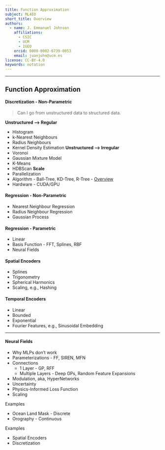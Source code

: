```yaml
---
title: Function Approximation
subject: ML4EO
short_title: Overview
authors:
  - name: J. Emmanuel Johnson
    affiliations:
      - CSIC
      - UCM
      - IGEO
    orcid: 0000-0002-6739-0053
    email: juanjohn@ucm.es
license: CC-BY-4.0
keywords: notation
---
```




---
## **Function Approximation**

#### **Discretization - Non-Parametric**
> Can I go from unstructured data to structured data.

**Unstructured —> Regular**
- Histogram
- k-Nearest Neighbours
- Radius Neighbours
- Kernel Density Estimation
**Unstructured —> Irregular**
- Voronoi
- Gaussian Mixture Model
- K-Means
- HDBScan
**Scale**
- Parallelization
- Algorithm - Ball-Tree, KD-Tree, R-Tree - [Overview](https://www.geeksforgeeks.org/ball-tree-and-kd-tree-algorithms/)
- Hardware - CUDA/GPU

#### **Regression - Non-Parametric**
- Nearest Neighbour Regression
- Radius Neighbour Regression
- Gaussian Process

#### **Regression - Parametric**
- Linear
- Basis Function - FFT, Splines, RBF
- Neural Fields

#### **Spatial Encoders**
- Splines
- Trigonometry
- Spherical Harmonics
- Scaling, e.g., Hashing

#### **Temporal Encoders**
- Linear
- Bounded
- Exponential
- Fourier Features, e.g., Sinusoidal Embedding

---
#### Neural Fields
- Why MLPs don’t work
- Parameterizations - FF, SIREN, MFN
- Connections
	- 1 Layer - GP, RFF
	- Multiple Layers - Deep GPs, Random Feature Expansions
- Modulation, aka, HyperNetworks
- Uncertainty
- Physics-Informed Loss Function
- Scaling

Examples
- Ocean Land Mask - Discrete
- Orography - Continuous



Examples
- Spatial Encoders
- Discretization

